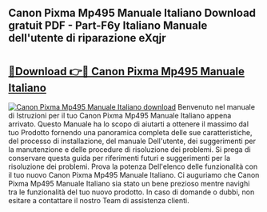 ## Canon Pixma Mp495 Manuale Italiano Download gratuit PDF - Part-F6y Italiano Manuale dell'utente di riparazione eXqjr

# <h2><a href="http://dfg6kj.blite.top/?on=Canon+Pixma+Mp495+Manuale+Italiano">🔗Download 👉🔴 Canon Pixma Mp495 Manuale Italiano</a></h2>

[![Canon Pixma Mp495 Manuale Italiano download](https://i.imgur.com/lujVjoI.png)](http://dfg6kj.blite.top/?on=Canon+Pixma+Mp495+Manuale+Italiano)
Benvenuto nel manuale di Istruzioni per il tuo Canon Pixma Mp495 Manuale Italiano appena arrivato. Questo Manuale ha lo scopo di aiutarti a ottenere il massimo dal tuo Prodotto fornendo una panoramica completa delle sue caratteristiche, del processo di installazione, del manuale Dell'utente, dei suggerimenti per la manutenzione e delle procedure di risoluzione dei problemi. Si prega di conservare questa guida per riferimenti futuri e suggerimenti per la risoluzione dei problemi. Prova la potenza Dell'elenco delle funzionalità con il tuo nuovo Canon Pixma Mp495 Manuale Italiano. Ci auguriamo che Canon Pixma Mp495 Manuale Italiano sia stato un bene prezioso mentre navighi tra le funzionalità del tuo nuovo prodotto. In caso di domande o dubbi, non esitare a contattare il nostro Team di assistenza clienti.
